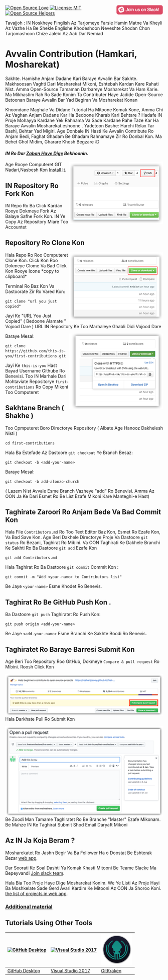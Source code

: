 [![Open Source Love](https://badges.frapsoft.com/os/v1/open-source.svg?v=103)](https://github.com/ellerbrock/open-source-badges/)
[<img align="right" width="150" src="../assets/join-slack-team.png">](https://join.slack.com/t/firstcontributors/shared_invite/enQtNjkxNzQwNzA2MTMwLTVhMWJjNjg2ODRlNWZhNjIzYjgwNDIyZWYwZjhjYTQ4OTBjMWM0MmFhZDUxNzBiYzczMGNiYzcxNjkzZDZlMDM)
[![License: MIT](https://img.shields.io/badge/License-MIT-green.svg)](https://opensource.org/licenses/MIT)
[![Open Source Helpers](https://www.codetriage.com/roshanjossey/first-contributions/badges/users.svg)](https://www.codetriage.com/roshanjossey/first-contributions)

Tavajjoh : IN Noskheye Finglish Az Tarjomeye Farsie Hamin Matne Va Kheyli Az Vazhe Ha Be Shekle Englishe Khodeshoon Neveshte Shodan Chon Tarjomashoon Chize Jalebi Az Aab Dar Nemiad
# Avvalin Contribution (Hamkari, Mosharekat)

Sakhte. Hamishe Anjam Dadane Kari Baraye Avvalin Bar Sakhte. Makhsoosan Vaghti Dari Mosharekat Mikoni, Eshtebah Kardan Kare Rahati Nist. Amma Open-Source Tamaman Darbareye Mosharekat Va Ham Karie. Ma Mikhastim Rah Ro Sade Konim Ta Contributer Haye Jadide Open-Source Betoonan Baraye Avvalin Bar Yad Begiran Va Mosharekat Konan

Khoondane Maghale Va Didane Tutorial Ha Mitoone Komak Kone, Amma Chi Az Vaghan Anjam Dadane Kar Ha Bedoone Kharab Kari Behtare ?
Hadafe IN Proje Mohayya Kardane Yek Rahnama Va Sade Kardane Rahe Taze Kar Ha Baraye Avvalin Mosharekat.eshoone . Yadetoon Bashe: Harchi Relax Tar Bashi, Behtar Yad Migiri. Age Donbale IN Hasti Ke Avvalin Contribute Ro Anjam Bedi, Faghat Ghadam Be Ghadam Rahnamaye Zir Ro Donbal Kon. Ma Behet Ghol Midim, Gharare Khosh Begzare :D

#### *IN Ro Dar [Zaban Haye Dige](/translations/Translations.md) Bekhoonin.*

<img align="right" width="300" src="../assets/fork.png" alt="fork this repository" />

Age Rooye Computeret GIT Nadari,Nasbesh Kon
[Install It]( https://help.github.com/articles/set-up-git/).

## IN Repository Ro Fork Kon

IN Repo Ro Ba Click Kardan Rooye Dokmeye Fork Az Balaye Safhe Fork Kon.
IN Ye Copy Az Repository Miare Too Accountet

## Repository Ro Clone Kon

<img align="right" width="300" src="../assets/clone.png" alt="clone this repository" />
Hala Repo Ro Roo Computeret Clone Kon. Click Kon Roo Dokmeye Clome Va Bad Click Kon Rooye Icone *copy to clipboard*

Terminal Ro Baz Kon Va Dastoorate Zir Ro Vared Kon:

```
git clone "url you just copied"
```
Jayi Ke "URL You Just Copied" ( Bedoone Alamate " Vojood Dare ) URL IN Repository Ke Too Marhaleye Ghabli Didi Vojood Dare

<img align="right" width="300" src="../assets/copy-to-clipboard.png" alt="copy URL to clipboard" />

Baraye Mesal:
```
git clone https://github.com/this-is-you/first-contributions.git
```
Jayi Ke `this-is-you` Hast Bayad Username Githube Ro Benevisi. Too IN Marhale Dari Mohtaviate Repositorye `first-contributions` Ro Copy Mikoni Too Computeret

## Sakhtane Branch ( Shakhe )
Too Cpmputeret Boro Directorye Repository ( Albate Age Hanooz Dakhelesh Nisti )

```
cd first-contributions
```
Hala Ba Estefade Az Dastoore `git checkout` Ye Branch Besaz:
```
git checkout -b <add-your-name>
```

Baraye Mesal:
```
git checkout -b add-alonzo-church
```
( Lazem Nist Avvale Esme Branch Vazheye "add" Ro Benevisi. Amma Az OON Ja Ke Dari Esmet Ro Be List Ezafe Mikoni Kare Manteghi-e Hast)

## Taghirate Zaroori Ro Anjam Bede Va Bad Commit Kon

Hala File `Contributors.md` Ro Too Text Editor Baz Kon, Esmet Ro Ezafe Kon, Va Bad Save Kon. Age Beri Dakhele Directorye Proje Va Dastoore `git status` Ro Bezani, Taghirat Ro Mibini. Va OON Taghirati Ke Dakhele Branchi Ke Sakhti Ro Ba Dastoore `git add` Ezafe Kon

```
git add Contributors.md
```

Hala Taghirat Ro Ba Dastoore `git commit` Commit Kon :
```
git commit -m "Add <your-name> to Contributors list"
```
Be Jaye `<your-name>` Esme Khodet Ro Benevis.

## Taghirat Ro Be GitHub Push Kon .

Ba Dastoore `git push` Taghiratet Ro Push Kon:
```
git push origin <add-your-name>
```
Be Jaye `<add-your-name>` Esme Branchi Ke Sakhte Boodi Ro Benevis.

## Taghiratet Ro Baraye Barresi Submit Kon

Age Beri Too Repository Roo GitHub, Dokmeye `Compare & pull request` Ro Mibini. Roosh Click Kon

<img style="float: right;" src="../assets/compare-and-pull.png" alt="create a pull request" />

Hala Darkhate Pull Ro Submit Kon

<img style="float: right;" src="../assets/submit-pull-request.png" alt="submit pull request" />

Be Zoodi Man Tamame Taghiratet Ro Be Branche "Master" Ezafe Mikonam. Be Mahze IN Ke Taghirat Submit Shod Email Daryaft Mikoni

## Az IN Ja Koja Beram ?

Mosharekatet Ro Jashn Begir Va Ba Follower Ha o Doostat Be Eshterak Bezar
 [web app](https://roshanjossey.github.io/first-contributions/#social-share).

Dar Soorati Ke Soal Dashti Ya Komak Khasti Mitooni Be Teame Slacke Ma Bepeyvandi
[Join slack team](https://join.slack.com/t/firstcontributors/shared_invite/enQtMzE1MTYwNzI3ODQ0LTZiMDA2OGI2NTYyNjM1MTFiNTc4YTRhZTg4OWZjMzA0ZWZmY2UxYzVkMzI1ZmVmOWI4ODdkZWQwNTM2NDVmNjY).

Hala Bia Too Proje Haye Dige Mosharekat Konim. We Ye Listi Az Proje Hayi Ba Moshkelate Sade Gerd Avari Kardim Ke Mitooni Az OON Ja Shoroo Koni.
[the list of projects in web app](https://roshanjossey.github.io/first-contributions/#project-list).

### [Additional material](/additional-material/git_workflow_scenarios/additional-material.md)


## Tutorials Using Other Tools

|<a href="/github-desktop-tutorial.md"><img alt="GitHub Desktop" src="https://desktop.github.com/images/desktop-icon.svg" width="100"></a>|<a href="/github-windows-vs2017-tutorial.md"><img alt="Visual Studio 2017" src="https://www.visualstudio.com/wp-content/uploads/2017/11/microsoft-visual-studio.svg" width="100"></a>|<a href="/gitkraken-tutorial.md"><img alt="GitKraken" src="/assets/gk-icon.png" width="100"></a>|
|---|---|---|
|[GitHub Desktop](/github-desktop-tutorial.md)|[Visual Studio 2017](/github-windows-vs2017-tutorial.md)|[GitKraken](/gitkraken-tutorial.md)|

